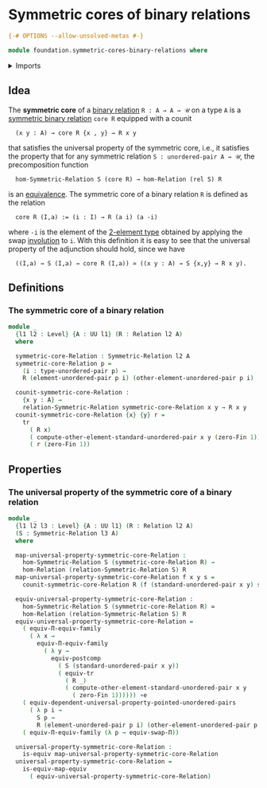 # Symmetric cores of binary relations

```agda
{-# OPTIONS --allow-unsolved-metas #-}

module foundation.symmetric-cores-binary-relations where
```

<details><summary>Imports</summary>

```agda
open import foundation.binary-relations
open import foundation.function-extensionality
open import foundation.function-types
open import foundation.functoriality-dependent-function-types
open import foundation.functoriality-function-types
open import foundation.morphisms-binary-relations
open import foundation.symmetric-binary-relations
open import foundation.transport-along-identifications
open import foundation.type-arithmetic-dependent-function-types
open import foundation.universe-levels
open import foundation.unordered-pairs

open import foundation-core.equivalences
open import foundation-core.homotopies

open import univalent-combinatorics.standard-finite-types
```

</details>

## Idea

The **symmetric core** of a [binary relation](foundation.binary-relations.md)
`R : A → A → 𝒰` on a type `A` is a
[symmetric binary relation](foundation.symmetric-binary-relations.md) `core R`
equipped with a counit

```text
  (x y : A) → core R {x , y} → R x y
```

that satisfies the universal property of the symmetric core, i.e., it satisfies
the property that for any symmetric relation `S : unordered-pair A → 𝒰`, the
precomposition function

```text
  hom-Symmetric-Relation S (core R) → hom-Relation (rel S) R
```

is an [equivalence](foundation-core.equivalences.md). The symmetric core of a
binary relation `R` is defined as the relation

```text
  core R (I,a) := (i : I) → R (a i) (a -i)
```

where `-i` is the element of the
[2-element type](univalent-combinatorics.2-element-types.md) obtained by
applying the swap [involution](foundation.involutions.md) to `i`. With this
definition it is easy to see that the universal property of the adjunction
should hold, since we have

```text
  ((I,a) → S (I,a) → core R (I,a)) ≃ ((x y : A) → S {x,y} → R x y).
```

## Definitions

### The symmetric core of a binary relation

```agda
module _
  {l1 l2 : Level} {A : UU l1} (R : Relation l2 A)
  where

  symmetric-core-Relation : Symmetric-Relation l2 A
  symmetric-core-Relation p =
    (i : type-unordered-pair p) →
    R (element-unordered-pair p i) (other-element-unordered-pair p i)

  counit-symmetric-core-Relation :
    {x y : A} →
    relation-Symmetric-Relation symmetric-core-Relation x y → R x y
  counit-symmetric-core-Relation {x} {y} r =
    tr
      ( R x)
      ( compute-other-element-standard-unordered-pair x y (zero-Fin 1))
      ( r (zero-Fin 1))
```

## Properties

### The universal property of the symmetric core of a binary relation

```agda
module _
  {l1 l2 l3 : Level} {A : UU l1} (R : Relation l2 A)
  (S : Symmetric-Relation l3 A)
  where

  map-universal-property-symmetric-core-Relation :
    hom-Symmetric-Relation S (symmetric-core-Relation R) →
    hom-Relation (relation-Symmetric-Relation S) R
  map-universal-property-symmetric-core-Relation f x y s =
    counit-symmetric-core-Relation R (f (standard-unordered-pair x y) s)

  equiv-universal-property-symmetric-core-Relation :
    hom-Symmetric-Relation S (symmetric-core-Relation R) ≃
    hom-Relation (relation-Symmetric-Relation S) R
  equiv-universal-property-symmetric-core-Relation =
    ( equiv-Π-equiv-family
      ( λ x →
        equiv-Π-equiv-family
          ( λ y →
            equiv-postcomp
              ( S (standard-unordered-pair x y))
              ( equiv-tr
                ( R _)
                ( compute-other-element-standard-unordered-pair x y
                  ( zero-Fin 1)))))) ∘e
    ( equiv-dependent-universal-property-pointed-unordered-pairs
      ( λ p i →
        S p →
        R (element-unordered-pair p i) (other-element-unordered-pair p i))) ∘e
    ( equiv-Π-equiv-family (λ p → equiv-swap-Π))

  universal-property-symmetric-core-Relation :
    is-equiv map-universal-property-symmetric-core-Relation
  universal-property-symmetric-core-Relation =
    is-equiv-map-equiv
      ( equiv-universal-property-symmetric-core-Relation)
```
